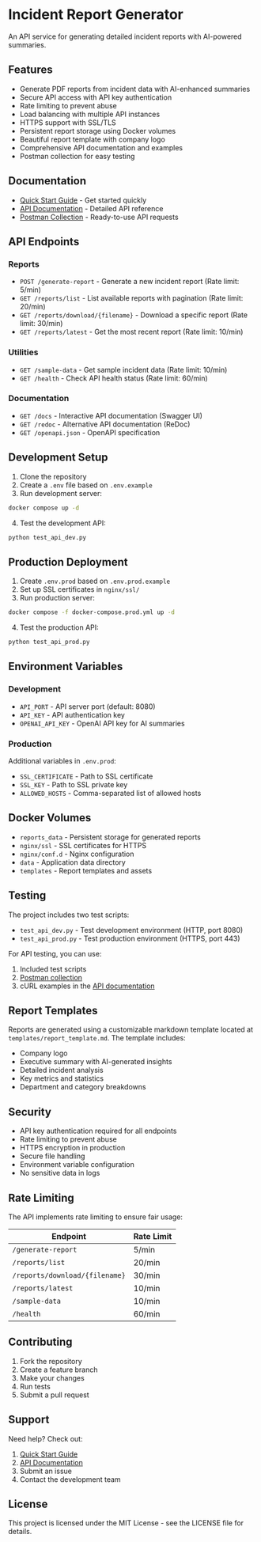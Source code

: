 # Incident Report Generator

An API service for generating detailed incident reports with AI-powered summaries.

## Features

- Generate PDF reports from incident data with AI-enhanced summaries
- Secure API access with API key authentication
- Rate limiting to prevent abuse
- Load balancing with multiple API instances
- HTTPS support with SSL/TLS
- Persistent report storage using Docker volumes
- Beautiful report template with company logo
- Comprehensive API documentation and examples
- Postman collection for easy testing

## Documentation

- [Quick Start Guide](docs/quickstart.md) - Get started quickly
- [API Documentation](docs/api.md) - Detailed API reference
- [Postman Collection](docs/postman_collection.json) - Ready-to-use API requests

## API Endpoints

### Reports
- `POST /generate-report` - Generate a new incident report (Rate limit: 5/min)
- `GET /reports/list` - List available reports with pagination (Rate limit: 20/min)
- `GET /reports/download/{filename}` - Download a specific report (Rate limit: 30/min)
- `GET /reports/latest` - Get the most recent report (Rate limit: 10/min)

### Utilities
- `GET /sample-data` - Get sample incident data (Rate limit: 10/min)
- `GET /health` - Check API health status (Rate limit: 60/min)

### Documentation
- `GET /docs` - Interactive API documentation (Swagger UI)
- `GET /redoc` - Alternative API documentation (ReDoc)
- `GET /openapi.json` - OpenAPI specification

## Development Setup

1. Clone the repository
2. Create a `.env` file based on `.env.example`
3. Run development server:
```bash
docker compose up -d
```

4. Test the development API:
```bash
python test_api_dev.py
```

## Production Deployment

1. Create `.env.prod` based on `.env.prod.example`
2. Set up SSL certificates in `nginx/ssl/`
3. Run production server:
```bash
docker compose -f docker-compose.prod.yml up -d
```

4. Test the production API:
```bash
python test_api_prod.py
```

## Environment Variables

### Development
- `API_PORT` - API server port (default: 8080)
- `API_KEY` - API authentication key
- `OPENAI_API_KEY` - OpenAI API key for AI summaries

### Production
Additional variables in `.env.prod`:
- `SSL_CERTIFICATE` - Path to SSL certificate
- `SSL_KEY` - Path to SSL private key
- `ALLOWED_HOSTS` - Comma-separated list of allowed hosts

## Docker Volumes

- `reports_data` - Persistent storage for generated reports
- `nginx/ssl` - SSL certificates for HTTPS
- `nginx/conf.d` - Nginx configuration
- `data` - Application data directory
- `templates` - Report templates and assets

## Testing

The project includes two test scripts:
- `test_api_dev.py` - Test development environment (HTTP, port 8080)
- `test_api_prod.py` - Test production environment (HTTPS, port 443)

For API testing, you can use:
1. Included test scripts
2. [Postman collection](docs/postman_collection.json)
3. cURL examples in the [API documentation](docs/api.md)

## Report Templates

Reports are generated using a customizable markdown template located at `templates/report_template.md`. The template includes:
- Company logo
- Executive summary with AI-generated insights
- Detailed incident analysis
- Key metrics and statistics
- Department and category breakdowns

## Security

- API key authentication required for all endpoints
- Rate limiting to prevent abuse
- HTTPS encryption in production
- Secure file handling
- Environment variable configuration
- No sensitive data in logs

## Rate Limiting

The API implements rate limiting to ensure fair usage:

| Endpoint | Rate Limit |
|----------|------------|
| `/generate-report` | 5/min |
| `/reports/list` | 20/min |
| `/reports/download/{filename}` | 30/min |
| `/reports/latest` | 10/min |
| `/sample-data` | 10/min |
| `/health` | 60/min |

## Contributing

1. Fork the repository
2. Create a feature branch
3. Make your changes
4. Run tests
5. Submit a pull request

## Support

Need help? Check out:
1. [Quick Start Guide](docs/quickstart.md)
2. [API Documentation](docs/api.md)
3. Submit an issue
4. Contact the development team

## License

This project is licensed under the MIT License - see the LICENSE file for details.
